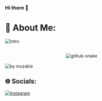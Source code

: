 ### Hi there 👋
# 💫 About Me:
![Intro](https://raw.githubusercontent.com/Muzakie-ID/Muzakie-ID/main/intro.svg) </br>
<div align="center">
  <picture>
    <source media="(prefers-color-scheme: dark)" srcset="https://github.com/Muzakie-ID/Muzakie-ID/blob/main/github-contribution-grid-snake-dark.svg" /> </br>
    <source media="(prefers-color-scheme: light), (prefers-color-scheme: no-preference)" srcset="https://github.com/Muzakie-ID/fatkhurrhn/blob/main/github-contribution-grid-snake.svg" />
    <img src="https://github.com/Muzakie-ID/Muzakie-ID/blob/main/github-contribution-grid-snake.svg" alt="github-snake" /> </br>
  </picture>
</div>
<br>
<div align="left">
  <img src="https://github-readme-activity-graph.vercel.app/graph?username=Muzakie-ID&theme=github-compact&radius=16" height="auto" alt="by muzakie"/>

## 🌐 Socials: 
[![Instagram](https://img.shields.io/badge/Instagram-%23E4405F.svg?logo=Instagram&logoColor=white)](https://instagram.com/mhmdadbmz) 
